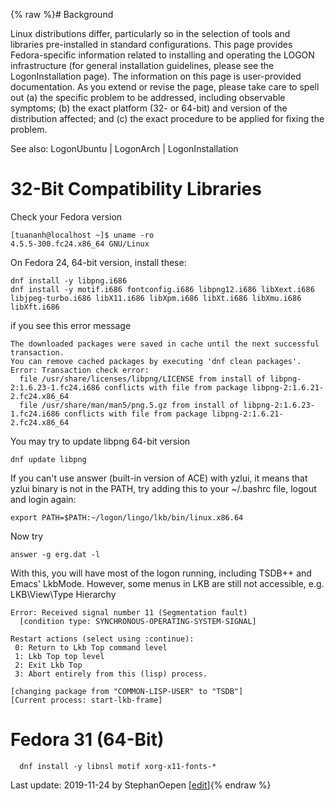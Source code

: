 {% raw %}# Background

Linux distributions differ, particularly so in the selection of tools
and libraries pre-installed in standard configurations. This page
provides Fedora-specific information related to installing and operating
the LOGON infrastructure (for general installation guidelines, please
see the LogonInstallation page). The information on
this page is user-provided documentation. As you extend or revise the
page, please take care to spell out (a) the specific problem to be
addressed, including observable symptoms; (b) the exact platform (32- or
64-bit) and version of the distribution affected; and (c) the exact
procedure to be applied for fixing the problem.

See also: LogonUbuntu \| LogonArch \|
LogonInstallation

# 32-Bit Compatibility Libraries

Check your Fedora version

    [tuananh@localhost ~]$ uname -ro
    4.5.5-300.fc24.x86_64 GNU/Linux

On Fedora 24, 64-bit version, install these:

    dnf install -y libpng.i686
    dnf install -y motif.i686 fontconfig.i686 libpng12.i686 libXext.i686 libjpeg-turbo.i686 libX11.i686 libXpm.i686 libXt.i686 libXmu.i686 libXft.i686

if you see this error message

    The downloaded packages were saved in cache until the next successful transaction.
    You can remove cached packages by executing 'dnf clean packages'.
    Error: Transaction check error:
      file /usr/share/licenses/libpng/LICENSE from install of libpng-2:1.6.23-1.fc24.i686 conflicts with file from package libpng-2:1.6.21-2.fc24.x86_64
      file /usr/share/man/man5/png.5.gz from install of libpng-2:1.6.23-1.fc24.i686 conflicts with file from package libpng-2:1.6.21-2.fc24.x86_64

You may try to update libpng 64-bit version

    dnf update libpng

If you can't use answer (built-in version of ACE) with yzlui, it means
that yzlui binary is not in the PATH, try adding this to your \~/.bashrc
file, logout and login again:

    export PATH=$PATH:~/logon/lingo/lkb/bin/linux.x86.64

Now try

    answer -g erg.dat -l

With this, you will have most of the logon running, including TSDB++ and
Emacs' LkbMode. However, some menus in LKB are still not
accessible, e.g. LKB\\View\\Type Hierarchy

    Error: Received signal number 11 (Segmentation fault)
      [condition type: SYNCHRONOUS-OPERATING-SYSTEM-SIGNAL]
    
    Restart actions (select using :continue):
     0: Return to Lkb Top command level
     1: Lkb Top top level
     2: Exit Lkb Top
     3: Abort entirely from this (lisp) process.
    
    [changing package from "COMMON-LISP-USER" to "TSDB"]
    [Current process: start-lkb-frame]

# Fedora 31 (64-Bit)

      dnf install -y libnsl motif xorg-x11-fonts-*

Last update: 2019-11-24 by StephanOepen [[edit](https://github.com/delph-in/docs/wiki/LogonFedora/_edit)]{% endraw %}